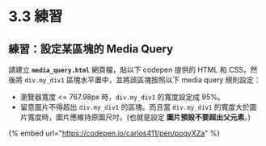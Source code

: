 # 3.3 練習

## 練習：設定某區塊的 Media Query

請建立 **`media_query.html`** 網頁檔，貼以下 codepen 提供的 HTML 和 CSS，然後將 `div.my_div1` 區塊水平置中，並將該區塊按照以下 media query 規則設定：

* 瀏覽器寬度 <= 767.98px 時，`div.my_div1` 的寬度設定成 95%。
* 留意圖片不得超出 `div.my_div1` 的區塊。而且當 `div.my_div1` 的寬度大於圖片寬度時，圖片應維持原圖尺吋。(也就是設定 **圖片預設不要超出父元素**。)



{% embed url="https://codepen.io/carlos411/pen/poqyXZa" %}



